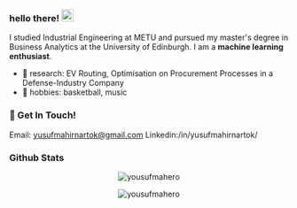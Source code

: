 ### hello there! <img src="https://media.giphy.com/media/hvRJCLFzcasrR4ia7z/giphy.gif" width="22">

I studied Industrial Engineering at METU and pursued my master's degree in Business Analytics at the University of Edinburgh. I am a **machine learning enthusiast**.

- 🔭 research: EV Routing, Optimisation on Procurement Processes in a Defense-Industry Company
- 🌱 hobbies: basketball, music

### 📮 Get In Touch!
Email: yusufmahirnartok@gmail.com
Linkedin:/in/yusufmahirnartok/

<h3>Github Stats</h3>

<p align="center"> <img src="https://github-readme-stats.vercel.app/api?username=yousufmahero&count_private=false&show_icons=true&hide_border=true&theme=solarized-light" alt="yousufmahero" />
  
<p align="center"> <img src="https://github-readme-stats.vercel.app/api/top-langs/?username=yousufmahero" alt="yousufmahero" />

